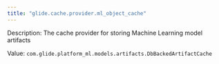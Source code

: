 ```yaml
---
title: "glide.cache.provider.ml_object_cache"
---
```


Description: The cache provider for storing Machine Learning model artifacts

Value: `com.glide.platform_ml.models.artifacts.DbBackedArtifactCache`